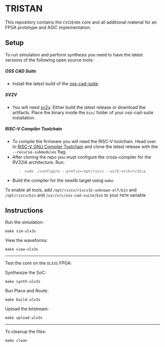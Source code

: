 # TRISTAN

This repository contains the `CV32E40X` core and all additional material for an FPGA prototype and ASIC implementation.

## Setup

To run simulation and perform synthesis you need to have the latest versions of the following open source tools:

##### OSS CAD Suite
- Install the latest build of the [oss-cad-suite](https://github.com/YosysHQ/oss-cad-suite-build).

##### SV2V
- You will need [sv2v](https://github.com/zachjs/sv2v). Either build the latest release or download the artifacts. Place the binary inside the `bin/` folder of your oss-cad-suite installation.

##### RISC-V Compiler Toolchain
- To compile the firmware you will need the RISC-V toolchain. Head over to [RISC-V GNU Compiler Toolchain](https://github.com/riscv-collab/riscv-gnu-toolchain) and clone the latest release with the `--recurse-submodules` flag.
- After cloning the repo you must configure the cross-compiler for the RV32IA architecture. Run:
    > `sudo ./configure --prefix=/opt/riscv --with-arch=rv32ia`
- Build the compiler for the newlib target using `make` 

To enable all tools, add  `/opt/riscv/riscv32-unknown-elf/bin` and `/opt/riscv/bin` and `/usr/src/oss-cad-suite/bin` to your `PATH` variable


## Instructions

Run the simulation:

	make sim-ulx3s

View the waveforms:

	make view-ulx3s

---

Test the core on the `ULX3S` FPGA:

Synthesize the SoC:

	make synth-ulx3s

Run Place and Route:

	make build-ulx3s

Upload the bitstream:

	make upload-ulx3s

---

To cleanup the files:

	make clean

